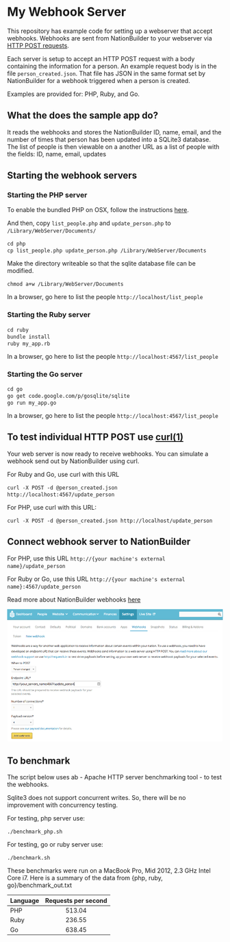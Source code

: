 
# My Webhook Server

This repository has example code for setting up a webserver that accept webhooks. Webhooks are sent 
from NationBuilder to your webserver via [HTTP POST requests](http://en.wikipedia.org/wiki/POST_(HTTP)).

Each server is setup to accept an HTTP POST request with a body  containing the information for a person. An example request body is in the file ```person_created.json```. That file has JSON in the same format set by NationBuilder
for a webhook triggered when a person is created.

Examples are provided for: PHP, Ruby, and Go.

## What the does the sample app do?

It reads the webhooks and stores the NationBuilder ID, name, email, and the number of times that person has
been updated into a SQLite3 database. The list of people is then viewable on a another URL as a list of
people with the fields: ID, name, email, updates

## Starting the webhook servers

### Starting the PHP server

To enable the bundled PHP on OSX, follow the instructions [here](http://www.php.net/manual/en/install.macosx.bundled.php).

And then, copy ```list_people.php``` and ```update_person.php``` to ```/Library/WebServer/Documents/```
```
cd php
cp list_people.php update_person.php /Library/WebServer/Documents
```


Make the directory writeable so that the sqlite database file can be modified.
```
chmod a+w /Library/WebServer/Documents
```

In a browser, go here to list the people ```http://localhost/list_people``` 

### Starting the Ruby server
```
cd ruby
bundle install
ruby my_app.rb
```

In a browser, go here to list the people ```http://localhost:4567/list_people``` 


### Starting the Go server
```
cd go
go get code.google.com/p/gosqlite/sqlite
go run my_app.go
```

In a browser, go here to list the people ```http://localhost:4567/list_people``` 

## To test individual HTTP POST use [curl(1)](http://en.wikipedia.org/wiki/CURL)

Your web server is now ready to receive webhooks. You can simulate a webhook send out
by NationBuilder using curl.

For Ruby and Go, use curl with this URL
```
curl -X POST -d @person_created.json http://localhost:4567/update_person
```

For PHP, use curl with this URL:
```
curl -X POST -d @person_created.json http://localhost/update_person
```

## Connect webhook server to NationBuilder

For PHP, use this URL ```http://{your machine's external name}/update_person```

For Ruby or Go, use this URL ```http://{your machine's external name}:4567/update_person```

Read more about NationBuilder webhooks [here](http://nationbuilder.com/webhooks_overview)

![alt tag](https://raw.githubusercontent.com/3dna/my_webhook_server/master/nationbuilder_webhook_setup.png)

## To benchmark

The script below uses ab - Apache HTTP server benchmarking tool - to test the webhooks.

Sqlite3 does not support concurrent writes. So, there will be no improvement with concurrency testing.

For testing, php server use:
```
./benchmark_php.sh
```

For testing, go or ruby server use:
```
./benchmark.sh
```

These benchmarks were run on a MacBook Pro, Mid 2012, 2.3 GHz Intel Core i7.
Here is a summary of the data from {php, ruby, go}/benchmark_out.txt

| Language  | Requests per second |
| ----------|:-------------------:|
| PHP       | 513.04              |
| Ruby      | 236.55              |
| Go        | 638.45              |


